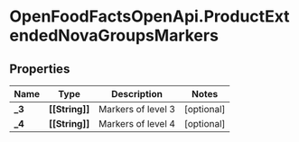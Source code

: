 # OpenFoodFactsOpenApi.ProductExtendedNovaGroupsMarkers

## Properties

Name | Type | Description | Notes
------------ | ------------- | ------------- | -------------
**_3** | **[[String]]** | Markers of level 3  | [optional] 
**_4** | **[[String]]** | Markers of level 4  | [optional] 


